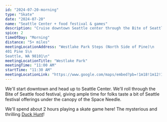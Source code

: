 ```yaml
---
id: "2024-07-20-morning"
type: "Skate"
date: "2024-07-20"
name: "Seattle Center + food festival & games"
description: "Cruise downtown Seattle center through the Bite of Seattle festival"
spice: 2
timeOfDay: "Morning"
distance: "5+ miles"
meetingLocationAddress: "Westlake Park Steps (North Side of Pine)\n
401 Pine S\n
Seattle, WA 98101\n"
meetingLocationTitle: "Westlake Park"
meetingTime: "11:00 AM"
startTime: "11:30 AM"
meetingLocationLink: "https://www.google.com/maps/embed?pb=!1m18!1m12!1m3!1d6976.309377409837!2d-122.3384320381931!3d47.611850607541875!2m3!1f0!2f0!3f0!3m2!1i1024!2i768!4f13.1!3m3!1m2!1s0x54906ab4a7aea8ef%3A0xe775fcaf48678ab7!2sWestlake%20Park!5e0!3m2!1sen!2sus!4v1720156771702!5m2!1sen!2sus"
---
```


We'll start downtown and head up to Seattle Center. We'll roll through the Bite of Seattle food festival, giving ample time for folks taste a bit of Seattle festival offerings under the canopy of the Space Needle.

We'll spend about 2 hours playing a skate game here! The mysterious and thrilling [Duck Hunt](/events/2024-07-20-afternoon)!
